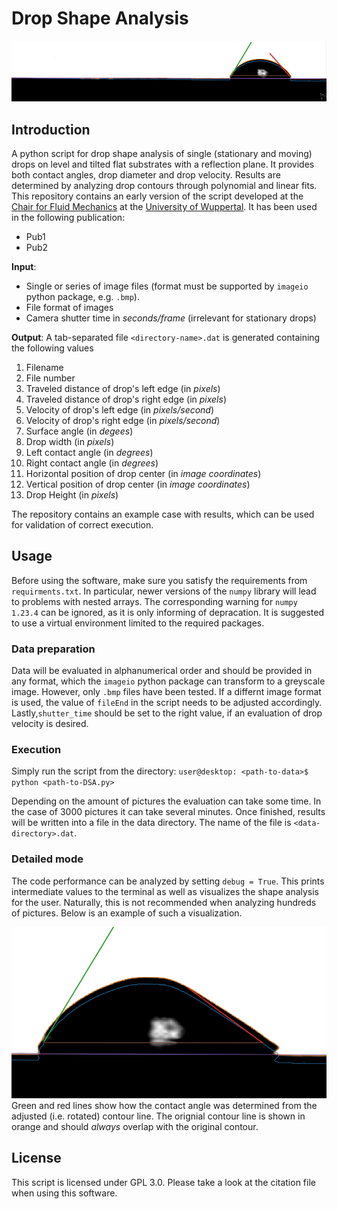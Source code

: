 # Drop Shape Analysis

![LSM_UniversityOfWuppertal_DSA_Title](./github_images/title.png)

## Introduction

A python script for drop shape analysis of single (stationary and moving) drops on level and tilted flat substrates with a reflection plane. It provides both contact angles, drop diameter and drop velocity. Results are determined by analyzing drop contours through polynomial and linear fits. \
This repository contains an early version of the script developed at the [Chair for Fluid Mechanics](https://www.lsm.uni-wuppertal.de/de/research/) at the [University of Wuppertal](https://www.uni-wuppertal.de/en/research/). It has been used in the following publication:
* Pub1
* Pub2


**Input**: 
* Single or series of image files (format must be supported by `imageio` python package, e.g. `.bmp`).
* File format of images
* Camera shutter time in *seconds/frame* (irrelevant for stationary drops)

**Output**: A tab-separated file `<directory-name>.dat` is generated containing the following values
1. Filename
2. File number
3. Traveled distance of drop's left edge (in *pixels*)
4. Traveled distance of drop's right edge (in *pixels*)
5. Velocity of drop's left edge (in *pixels/second*)
6. Velocity of drop's right edge (in *pixels/second*)
7. Surface angle (in *degees*)
8. Drop width (in *pixels*)
9. Left contact angle (in *degrees*)
10. Right contact angle (in *degrees*)
11. Horizontal position of drop center (in *image coordinates*)
12. Vertical position of drop center (in *image coordinates*)
13. Drop Height (in *pixels*)


The repository contains an example case with results, which can be used for validation of correct execution.

## Usage
Before using the software, make sure you satisfy the requirements from `requirments.txt`. In particular, newer versions of the `numpy` library will lead to problems with nested arrays. The corresponding warning for `numpy 1.23.4` can be ignored, as it is only informing of depracation. It is suggested to use a virtual environment limited to the required packages.

### Data preparation
Data will be evaluated in alphanumerical order and should be provided in any format, which the `imageio` python package can transform to a greyscale image. However, only `.bmp` files have been tested. If a differnt image format is used, the value of `fileEnd` in the script needs to be adjusted accordingly. Lastly,`shutter_time` should be set to the right value, if an evaluation of drop velocity is desired.

### Execution
Simply run the script from the directory:
`user@desktop: <path-to-data>$ python <path-to-DSA.py>`

Depending on the amount of pictures the evaluation can take some time. In the case of 3000 pictures it can take several minutes. Once finished, results will be written into a file in the data directory. The name of the file is `<data-directory>.dat`.

### Detailed mode
The code performance can be analyzed by setting `debug = True`. This  prints intermediate values to the terminal as well as visualizes the shape analysis for the user. Naturally, this is not recommended when analyzing hundreds of pictures. Below is an example of such a visualization.

![LSM_UniversityOfWuppertal_DSA_ExampleDetailedMode](./github_images/example_detailed.png)  
Green and red lines show how the contact angle was determined from the adjusted (i.e. rotated) contour line. The orignial contour line is shown in orange and should *always* overlap with the original contour. 

## License
This script is licensed under GPL 3.0. Please take a look at the citation file when using this software.
